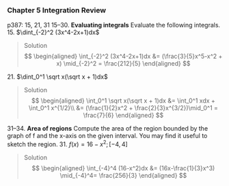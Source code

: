 ### Chapter 5 Integration Review
p387: 15, 21, 31
15–30\. **Evaluating integrals** Evaluate the following integrals.
15\. $\dint_{-2}^2 (3x^4-2x+1)dx$
>Solution
$$
\begin{aligned}
\int_{-2}^2 (3x^4-2x+1)dx &= (\frac{3}{5}x^5-x^2 + x) \mid_{-2}^2 = \frac{212}{5}
\end{aligned}
$$

21\. $\dint_0^1 \sqrt x(\sqrt x + 1)dx$
>Solution
$$
\begin{aligned}
\int_0^1 \sqrt x(\sqrt x + 1)dx &= \int_0^1 xdx + \int_0^1 x^{1/2}\\
&= (\frac{1}{2}x^2 + \frac{2}{3}x^{3/2})\mid_0^1 = \frac{7}{6}
\end{aligned}
$$

31–34\. **Area of regions** Compute the area of the region bounded by the graph of f and the x-axis on the given interval. You may find it useful to sketch the region.
31\. $f(x) = 16-x^2; [-4, 4]$
>Solution
$$
\begin{aligned}
\int_{-4}^4 (16-x^2)dx &= (16x-\frac{1}{3}x^3) \mid_{-4}^4= \frac{256}{3}
\end{aligned}
$$
